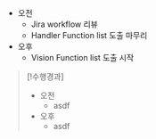 - 오전
	- Jira workflow 리뷰
	- Handler Function list 도출 마무리
- 오후
	- Vision Function list 도출 시작

>[!수행경과]
>- 오전
>	- asdf
>- 오후
>	- asdf
